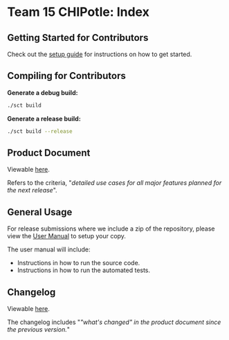 # Team 15 CHIPotle: Index

## Getting Started for Contributors

Check out the [setup guide](developer/Setup.md) for instructions on how to get started.

## Compiling for Contributors

**Generate a debug build:**

```bash
./sct build
```

**Generate a release build:**

```bash
./sct build --release
```

## Product Document

Viewable [here](project/Product-Document.md).

Refers to the criteria, "*detailed use cases for all major features planned for the next release*".

## General Usage

For release submissions where we include a zip of the repository, please view the [User Manual](project/User-Manual.md) to setup your copy.

The user manual will include:

- Instructions in how to run the source code.
- Instructions in how to run the automated tests. 

## Changelog

Viewable [here](project/CHANGELOG.md).

The changelog includes "*"what's changed" in the product document since the previous version.*"